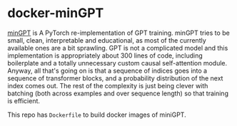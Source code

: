 # docker-minGPT

[minGPT](https://github.com/karpathy/minGPT) is A PyTorch re-implementation of GPT training. minGPT tries to be small, clean, interpretable and educational, as most of the currently available ones are a bit sprawling. GPT is not a complicated model and this implementation is appropriately about 300 lines of code, including boilerplate and a totally unnecessary custom causal self-attention module. Anyway, all that's going on is that a sequence of indices goes into a sequence of transformer blocks, and a probability distribution of the next index comes out. The rest of the complexity is just being clever with batching (both across examples and over sequence length) so that training is efficient.

This repo has `Dockerfile` to build docker images of miniGPT.

